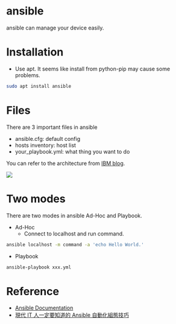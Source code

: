 # ansible

ansible can manage your device easily.

# Installation

* Use apt. It seems like install from python-pip may cause some problems.

```bash
sudo apt install ansible
```

# Files

There are 3 important files in ansible

* ansible.cfg: default config
* hosts inventory: host list
* your_playbook.yml: what thing you want to do

You can refer to the architecture from [IBM blog](https://www.ibm.com/cloud/blog/end-to-end-application-provisioning-with-ansible-and-terraform).

![](https://1.cms.s81c.com/sites/default/files/2018-11-22/Ansible_ov.png)

# Two modes

There are two modes in ansible Ad-Hoc and Playbook.

* Ad-Hoc
  - Connect to localhost and run command.

```bash
ansible localhost -m command -a 'echo Hello World.'
```

* Playbook

```bash
ansible-playbook xxx.yml
```

# Reference

* [Ansible Documentation](https://docs.ansible.com/ansible/latest/index.html)
* [現代 IT 人一定要知道的 Ansible 自動化組態技巧](https://chusiang.gitbooks.io/automate-with-ansible/content/)
